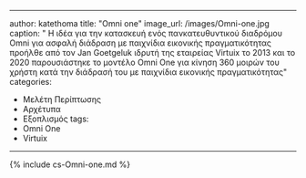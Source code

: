 ---
author: katethoma
title: "Omni one"
image_url: /images/Omni-one.jpg
caption: " Η ιδέα για την κατασκευή ενός πανκατευθυντικού διαδρόμου Omni για ασφαλή διάδραση με παιχνίδια εικονικής πραγματικότητας προήλθε από τον
Jan Goetgeluk ιδρυτή της εταιρείας Virtuix το 2013 και το 2020 παρουσιάστηκε το μοντέλο Omni One για κίνηση 360 μοιρών του χρήστη
κατά την διάδρασή του με παιχνίδια εικονικής πραγματικότητας"
categories:
  - Μελέτη Περίπτωσης
  - Αρχέτυπα
  - Εξοπλισμός
tags:
  - Omni One
  - Virtuix
 ---

{% include cs-Omni-one.md %}
 
